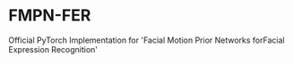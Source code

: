# FMPN-FER
Official PyTorch Implementation for 'Facial Motion Prior Networks forFacial Expression Recognition'
